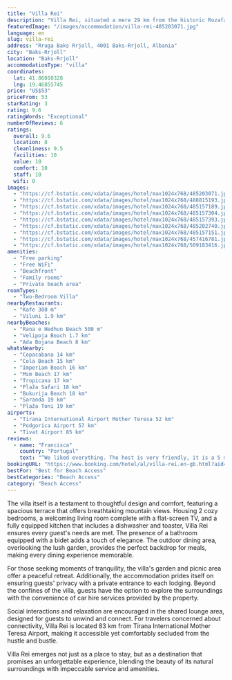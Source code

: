 ```yaml
---
title: "Villa Rei"
description: "Villa Rei, situated a mere 29 km from the historic Rozafa Castle Shkodra and 31 km from the serene Lake Skadar, stands as a beacon of comfort and luxury in Baks-Rrjoll."
featuredImage: "/images/accommodation/villa-rei-485203071.jpg"
language: en
slug: villa-rei
address: "Rruga Baks Rrjoll, 4001 Baks-Rrjoll, Albania"
city: "Baks-Rrjoll"
location: "Baks-Rrjoll"
accommodationType: "villa"
coordinates:
  lat: 41.86010328
  lng: 19.46855745
price: "US$53"
priceFrom: 53
starRating: 3
rating: 9.6
ratingWords: "Exceptional"
numberOfReviews: 6
ratings:
  overall: 9.6
  location: 8
  cleanliness: 9.5
  facilities: 10
  value: 10
  comfort: 10
  staff: 10
  wifi: 0
images:
  - "https://cf.bstatic.com/xdata/images/hotel/max1024x768/485203071.jpg?k=ced89765d76af3ad88983262e0d712f37fd8938df680d42689e0246da354b5f1&o=&hp=1"
  - "https://cf.bstatic.com/xdata/images/hotel/max1024x768/488815193.jpg?k=a9c1974cc3419ce8d3e2bd2b7c915167c70d3a7439d3cfdb3557c137ea4727fc&o=&hp=1"
  - "https://cf.bstatic.com/xdata/images/hotel/max1024x768/485157189.jpg?k=8c227a6da5742ed67cf907c4b47f608446f621dde49d9226c2a659aeaa191edf&o=&hp=1"
  - "https://cf.bstatic.com/xdata/images/hotel/max1024x768/485157304.jpg?k=6e6bef8f862e6c2f9d0cb5d5a8a90b36dafb250081d4b9d6237d947d36ef603a&o=&hp=1"
  - "https://cf.bstatic.com/xdata/images/hotel/max1024x768/485157393.jpg?k=d792010b1dad8188fcebfe90a10f664b07f218cf002d524754535be78179a754&o=&hp=1"
  - "https://cf.bstatic.com/xdata/images/hotel/max1024x768/485202740.jpg?k=7423797b38d981ab077a2897b2a9e3b8f618ac2fbc96e7573f48a75ed5536391&o=&hp=1"
  - "https://cf.bstatic.com/xdata/images/hotel/max1024x768/485157151.jpg?k=84853f1c174fbdf3543e5a4fa1b8cce8de4c57586645137ee070774e088f6e49&o=&hp=1"
  - "https://cf.bstatic.com/xdata/images/hotel/max1024x768/457416781.jpg?k=b42af491dc1bec9dab32e53dec07cf128e383efa7a6cb1264ca9c1c0ec3d70ea&o=&hp=1"
  - "https://cf.bstatic.com/xdata/images/hotel/max1024x768/509183416.jpg?k=877b72038930b7e23a854fa0e875e90f8e624347ebdab547e75296d70b98590b&o=&hp=1"
amenities:
  - "Free parking"
  - "Free WiFi"
  - "Beachfront"
  - "Family rooms"
  - "Private beach area"
roomTypes:
  - "Two-Bedroom Villa"
nearbyRestaurants:
  - "Kafe 300 m"
  - "Viluni 1.9 km"
nearbyBeaches:
  - "Rana e Hedhun Beach 500 m"
  - "Velipoja Beach 1.7 km"
  - "Ada Bojana Beach 8 km"
whatsNearby:
  - "Copacabana 14 km"
  - "Cola Beach 15 km"
  - "Imperiam Beach 16 km"
  - "Msm Beach 17 km"
  - "Tropicana 17 km"
  - "Plaža Safari 18 km"
  - "Bukurija Beach 18 km"
  - "Saranda 19 km"
  - "Plaža Toni 19 km"
airports:
  - "Tirana International Airport Mother Teresa 52 km"
  - "Podgorica Airport 57 km"
  - "Tivat Airport 85 km"
reviews:
  - name: "Francisca"
    country: "Portugal"
    text: "“We liked everything. The host is very friendly, it is a 5 minute walk to the beach and a market, has all the amenities and has a very nice garden where our kids were playing. We loved it!”"
bookingURL: "https://www.booking.com/hotel/al/villa-rei.en-gb.html?aid=8035640"
bestFor: "Best for Beach Access"
bestCategories: "Beach Access"
category: "Beach Access"
---
```


The villa itself is a testament to thoughtful design and comfort, featuring a spacious terrace that offers breathtaking mountain views. Housing 2 cozy bedrooms, a welcoming living room complete with a flat-screen TV, and a fully equipped kitchen that includes a dishwasher and toaster, Villa Rei ensures every guest's needs are met. The presence of a bathroom equipped with a bidet adds a touch of elegance. The outdoor dining area, overlooking the lush garden, provides the perfect backdrop for meals, making every dining experience memorable.

For those seeking moments of tranquility, the villa's garden and picnic area offer a peaceful retreat. Additionally, the accommodation prides itself on ensuring guests' privacy with a private entrance to each lodging. Beyond the confines of the villa, guests have the option to explore the surroundings with the convenience of car hire services provided by the property.

Social interactions and relaxation are encouraged in the shared lounge area, designed for guests to unwind and connect. For travelers concerned about connectivity, Villa Rei is located 83 km from Tirana International Mother Teresa Airport, making it accessible yet comfortably secluded from the hustle and bustle.

Villa Rei emerges not just as a place to stay, but as a destination that promises an unforgettable experience, blending the beauty of its natural surroundings with impeccable service and amenities.